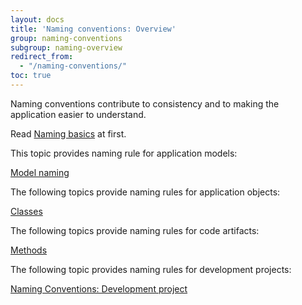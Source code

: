 ```yaml
---
layout: docs
title: 'Naming conventions: Overview'
group: naming-conventions
subgroup: naming-overview
redirect_from:
  - "/naming-conventions/"
toc: true
---
```


Naming conventions contribute to consistency and to making the application easier to understand.

Read [Naming basics](naming-bacics.md) at first.

This topic provides naming rule for application models:

[Model naming](model-naming.md)

The following topics provide naming rules for application objects:

[Classes](/application-objects/classes.md)

The following topics provide naming rules for code artifacts:

[Methods](/code-artifacts/methods.md)

The following topic provides naming rules for development projects:

[Naming Conventions: Development project](development-project.md)

